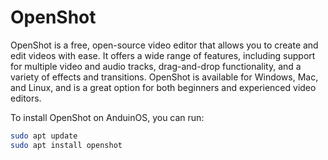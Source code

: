 # OpenShot

OpenShot is a free, open-source video editor that allows you to create and edit videos with ease. It offers a wide range of features, including support for multiple video and audio tracks, drag-and-drop functionality, and a variety of effects and transitions. OpenShot is available for Windows, Mac, and Linux, and is a great option for both beginners and experienced video editors.

To install OpenShot on AnduinOS, you can run:

```bash
sudo apt update
sudo apt install openshot
```
